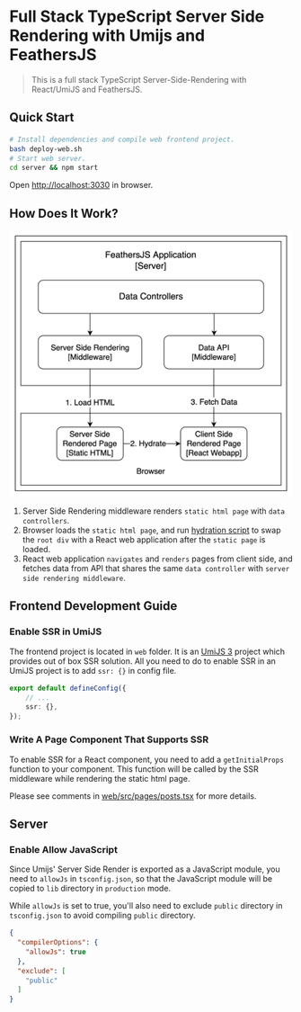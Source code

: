 # Full Stack TypeScript Server Side Rendering with Umijs and FeathersJS

> This is a full stack TypeScript Server-Side-Rendering with React/UmiJS and FeathersJS.

## Quick Start

```bash
# Install dependencies and compile web frontend project.
bash deploy-web.sh
# Start web server.
cd server && npm start
```

Open <a href='http://localhost:3030' target='_blank'>http://localhost:3030</a> in browser.

## How Does It Work?

![architecture](assets/architecture.png)

1. Server Side Rendering middleware renders `static html page` with `data controllers`.
2. Browser loads the `static html page`, and run [hydration script](https://reactjs.org/docs/react-dom.html#hydrate) to
   swap the `root div` with a React web application after the `static page` is loaded.
3. React web application `navigates` and `renders` pages from client side, and fetches data from API that shares the
   same `data controller` with `server side rendering middleware`.

## Frontend Development Guide

### Enable SSR in UmiJS

The frontend project is located in `web` folder. It is an [UmiJS 3](https://v3.umijs.org/) project which provides out of
box SSR solution. All you need to do to enable SSR in an UmiJS project is to add `ssr: {}` in config file.

```typescript
export default defineConfig({
    // ...
    ssr: {},
});
```

### Write A Page Component That Supports SSR

To enable SSR for a React component, you need to add a `getInitialProps` function to your component. This function will
be called by the SSR middleware while rendering the static html page.

Please see comments in [web/src/pages/posts.tsx](web/src/pages/posts.tsx) for more details.

## Server

### Enable Allow JavaScript

Since Umijs' Server Side Render is exported as a JavaScript module, you need to `allowJs` in `tsconfig.json`, so that
the JavaScript module will be copied to `lib` directory in `production` mode.

While `allowJs` is set to true, you'll also need to exclude `public` directory in `tsconfig.json` to avoid
compiling `public` directory.

```json
{
  "compilerOptions": {
    "allowJs": true
  },
  "exclude": [
    "public"
  ]
}
```
